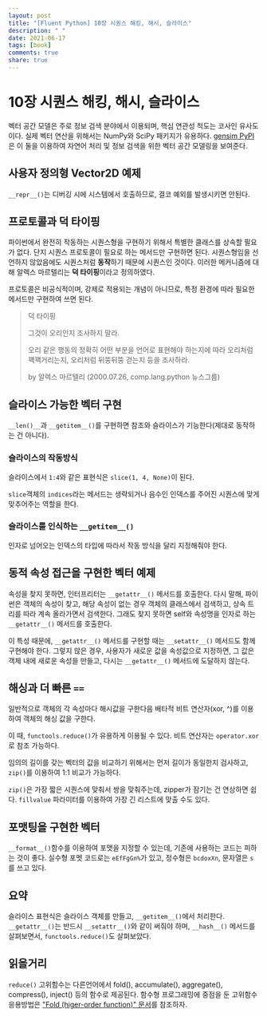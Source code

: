 ```yaml
---
layout: post
title: "[Fluent Python] 10장 시퀀스 해킹, 해시, 슬라이스"
description: " "
date: 2021-06-17
tags: [book]
comments: true
share: true
---
```


# 10장 시퀀스 해킹, 해시, 슬라이스

벡터 공간 모델은 주로 정보 검색 분야에서 이용되며, 핵심 연관성 척도는 코사인 유사도이다. 실제 벡터 연산을 위해서는 NumPy와 SciPy 패키지가 유용하다. [gensim PyPI](https://pypi.python.org/pypi/gensim)은 이 둘을 이용하여 자연어 처리 및 정보 검색을 위한 벡터 공간 모델링을 보여준다.

## 사용자 정의형 Vector2D 예제

```__repr__()```는 디버깅 시에 시스템에서 호출하므로, 결코 예외를 발생시키면 안된다.

## 프로토콜과 덕 타이핑

파이썬에서 완전히 작동하는 시퀀스형을 구현하기 위해서 특별한 클래스를 상속할 필요가 없다. 단지 시퀀스 프로토콜이 필요로 하는 메서드만 구현하면 된다. 시퀀스형임을 선언하지 않았음에도 시퀀스처럼 **동작**하기 때문에 시퀀스인 것이다. 이러한 메커니즘에 대해 알렉스 마르텔리는 **덕 타이핑**이라고 정의하였다. 

프로토콜은 비공식적이며, 강제로 적용되는 개념이 아니므로, 특정 환경에 따라 필요한 메서드만 구현하여 쓰면 된다.

> 덕 타이핑
>
> 그것이 오리인지 조사하지 말라.
>
> 오리 같은 행동의 정확히 어떤 부분을 언어로 표현해야 하는지에 따라 오리처럼 꽥꽥거리는지, 오리처럼 뒤뚱뒤뚱 걷는지 등을 조사하라.
>
> by 알렉스 마르텔리 (2000.07.26, comp.lang.python 뉴스그룹)

## 슬라이스 가능한 벡터 구현

```__len()__```과 ```__getitem__()```를 구현하면 참조와 슬라이스가 기능한다(제대로 동작하는 건 아니다).

### 슬라이스의 작동방식

슬라이스에서 ```1:4```와 같은 표현식은 ```slice(1, 4, None)```이 된다.

```slice```객체의 ```indices```라는 메서드는 생략되거나 음수인 인덱스를 주어진 시퀀스에 맞게 맞추어주는 역할을 한다.

### 슬라이스를 인식하는 ```__getitem__()```

인자로 넘어오는 인덱스의 타입에 따라서 작동 방식을 달리 지정해줘야 한다.

## 동적 속성 접근을 구현한 벡터 예제

속성을 찾지 못하면, 인터프리터는 ```__getattr__()``` 메서드를 호출한다. 다시 말해, 파이썬은 객체의 속성이 찾고, 해당 속성이 없는 경우 객체의 클래스에서 검색하고, 상속 트리를 따라 계속 올라가면서 검색한다. 그래도 찾지 못하면 self와 속성명을 인자로 하는 ```__getattr__()``` 메서드를 호출한다.

이 특성 때문에, ```__getattr__()``` 메서드를 구현할 때는 ```__setattr__()``` 메서드도 함께 구현해야 한다. 그렇지 않은 경우, 사용자가 새로운 값을 속성값으로 지정하면, 그 값은 객체 내에 새로운 속성을 만들고, 다시는 ```__getattr__()``` 메서드에 도달하지 않는다.

## 해싱과 더 빠른 ```==```

일반적으로 객체의 각 속성마다 해시값을 구한다음 배타적 비트 연산자(xor, ^)를 이용하여 객체의 해싱 값을 구한다.

이 때, ```functools.reduce()```가 유용하게 이용될 수 있다.
비트 연산자는 ```operator.xor```로 참조 가능하다.

임의의 길이를 갖는 벡터의 값을 비교하기 위해서는 먼저 길이가 동일한지 검사하고, ```zip()```를 이용하여 1:1 비교가 가능하다.

```zip()```은 가장 짧은 시퀀스에 맞춰서 쌍을 맞춰주는데, zipper가 잠기는 건 연상하면 쉽다. ```fillvalue``` 파라미터를 이용하여 가장 긴 리스트에 맞출 수도 있다.

## 포맷팅을 구현한 벡터

```__format__()```함수를 이용하여 포맷을 지정할 수 있는데, 기존에 사용하는 코드는 피하는 것이 좋다. 실수형 포멧 코드로는 `eEfFgGn%`가 있고, 정수형은 `bcdoxXn`, 문자열은 `s`를 쓰고 있다.

## 요약

슬라이스 표현식은 슬라이스 객체를 만들고, ```__getitem__()```에서 처리한다. ```__getattr__()```는 반드시 ```__setattr__()```와 같이 써줘야 하며, ```__hash__()``` 메서드를 살펴보면서, ```functools.reduce()```도 살펴보았다.

## 읽을거리

```reduce()``` 고위함수는 다른언어에서 fold(), accumulate(), aggregate(), compress(), inject() 등의 함수로 제공된다. 함수형 프로그래밍에 중점을 둔 고위함수 응용방법은 ["Fold (higer-order function)" 문서](http://en.wikipedia.org/wiki/Fold_(higher-order_function))를 참조하자.
